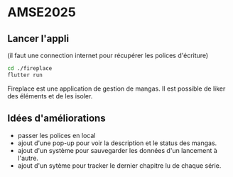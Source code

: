 # AMSE2025

## Lancer l'appli

(il faut une connection internet pour récupérer les polices d'écriture)

```bash
cd ./fireplace
flutter run
```

Fireplace est une application de gestion de mangas.
Il est possible de liker des éléments et de les isoler.

## Idées d'améliorations

- passer les polices en local
- ajout d'une pop-up pour voir la description et le status des mangas.
- ajout d'un système pour sauvegarder les données d'un lancement à l'autre.
- ajout d'un sytème pour tracker le dernier chapitre lu de chaque série.

